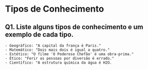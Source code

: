 # Tipos de Conhecimento

## Q1. Liste alguns tipos de conhecimento e um exemplo de cada tipo.

    - Geográfico: "A capital da frança é Paris."
    - Matemático: "Dois mais dois é igual a quatro."
    - Estético: "O filme 'O Poderoso Chefão' é uma obra-prima."
    - Ético: "Ferir as pessoas por diversão é errado."
    - Científico: "A estrutura química da água é H2O.
